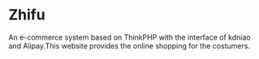 # Zhifu
An e-commerce system based on ThinkPHP with the interface of kdniao and Alipay.This website provides the online shopping for the costumers.

